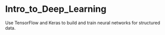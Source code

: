 # Intro_to_Deep_Learning
Use TensorFlow and Keras to build and train neural networks for structured data.
